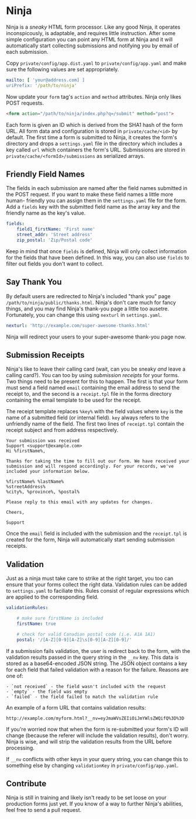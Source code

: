 Ninja
=====

Ninja is a *sneaky* HTML form processor. Like any good Ninja, it operates
inconspicously, is adaptable, and requires little instruction. After some simple
configuration you can point any HTML form at Ninja and it will automatically
start collecting submissions and notifying you by email of each submission.

Copy `private/config/app.dist.yaml` to `private/config/app.yaml` and make sure
the following values are set appropriately.

```yaml
mailto: [ 'your@address.com] ]
uriPrefix: '/path/to/ninja'
```

Now update your `form` tag's `action` and `method` attributes. Ninja only likes
POST requests.

```html
<form action="/path/to/ninja/index.php?q=/submit" method="post">
```

Each form is given an ID which is derived from the SHA1 hash of the form URL.
All form data and configuration is stored in `private/cache/<id>` by default.
The first time a form is submitted to Ninja, it creates the form's directory and
drops a `settings.yaml` file in the directory which includes a key called `url`
which containers the form's URL. Submissions are stored in
`private/cache/<formId>/submissions` as serialized arrays.

Friendly Field Names
--------------------

The fields in each submission are named after the field names submitted in the
POST request. If you want to make these field names a little more human-
friendly you can assign them in the `settings.yaml` file for the form. Add a
`fields` key with the submitted field name as the array key and the friendly
name as the key's value.

```yaml
fields:
    field1_firstName: 'First name'
    street_addr: 'Street address'
    zip_postal: 'Zip/Postal code'
```

Keep in mind that once `fields` is defined, Ninja will only collect information
for the fields that have been defined. In this way, you can also use `fields`
to filter out fields you don't want to collect.

Say Thank You
-------------

By default users are redirected to Ninja's included "thank you" page
`/path/to/ninja/public/thanks.html`. Ninja's don't care much for fancy things,
and you may find Ninja's thank-you page a little too ausetre. Fortunately, you
can change this using `nexturl` in `settings.yaml`.

```yaml
nexturl: 'http://example.com/super-awesome-thanks.html'
```

Ninja will redirect your users to your super-awesome thank-you page now.

Submission Receipts
-------------------

Ninja's like to leave their calling card (wait, can you be sneaky *and* leave a
calling card?). You can too by using *submission receipts* for your forms. Two
things need to be present for this to happen. The first is that your form must
send a field named `email` containing the email address to send the receipt to,
and the second is a `receipt.tpl` file in the forms directory containing the
email template to be used for the receipt.

The receipt template replaces `%key%` with the field values where `key` is the
name of a submitted field (or internal field). `key` always refers to the
unfriendly name of the field. The first two lines of `receipt.tpl` contain the
receipt subject and from address respectively.

```
Your submission was received
Support <support@example.com>
Hi %firstName%,

Thanks for taking the time to fill out our form. We have received your submission and will respond accordingly. For your records, we've included your information below.

%firstName% %lastName%
%streetAddress%
%city%, %province%, %postal%

Please reply to this email with any updates for changes.

Cheers,

Support
```

Once the `email` field is included with the submission and the `receipt.tpl` is
created for the form, Ninja will automatically start sending submission
receipts.

Validation
----------

Just as a ninja must take care to strike at the right target, you too can ensure
that your forms collect the right data. Validation rules can be added to
`settings.yaml` to faciliate this. Rules consist of regular expressions which are
applied to the corresponding field.

```yaml
validationRules:

    # make sure firstName is included
    firstName: true

    # check for valid Canadian postal code (i.e. A1A 1A1)
    postal: '/[A-Z][0-9][A-Z]\s[0-9][A-Z][0-9]/'
```

If a submission fails validation, the user is redirect back to the form, with
the validation results passed in the query string in the `__nv` key. This data
is stored as a base64-encoded JSON string. The JSON object contains a key for
each field that failed validation with a reason for the failure. Reasons are one
of:

    - `not received` - the field wasn't included with the request
    - `empty` - the field was empty
    - `failed` - the field failed to match the validation rule

An example of a form URL that contains validation results:

```
http://example.com/myform.html?__nv=eyJmaWVsZEIiOiJmYWlsZWQifQ%3D%3D
```

If you're worried now that when the form is re-submitted your form's ID will
change (because the referer will include the validation results), don't worry.
Ninja is wise, and will strip the validation results from the URL before
processing.

If `__nv` conflicts with other keys in your query string, you can change this to
something else by changing `validationKey` in `private/config/app.yaml`.

Contribute
----------

Ninja is still in training and likely isn't ready to be set loose on your
production forms just yet. If you know of a way to further Ninja's abilities,
feel free to send a pull request.
